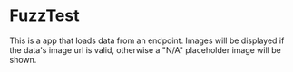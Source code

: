 # FuzzTest
This is a app that loads data from an endpoint. Images will be displayed if the data's image url is valid, otherwise a "N/A" placeholder image will be shown.
